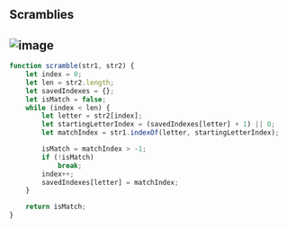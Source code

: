 ## Scramblies
![image](https://user-images.githubusercontent.com/99033220/186114065-ac3fa9e7-97a4-4593-91eb-6fb625cb297b.png)
---
```JavaScript
function scramble(str1, str2) {
    let index = 0;
    let len = str2.length;
    let savedIndexes = {};
    let isMatch = false;
    while (index < len) {
        let letter = str2[index];
        let startingLetterIndex = (savedIndexes[letter] + 1) || 0;
        let matchIndex = str1.indexOf(letter, startingLetterIndex);

        isMatch = matchIndex > -1;
        if (!isMatch)
            break;
        index++;
        savedIndexes[letter] = matchIndex;
    }

    return isMatch;
}
```

